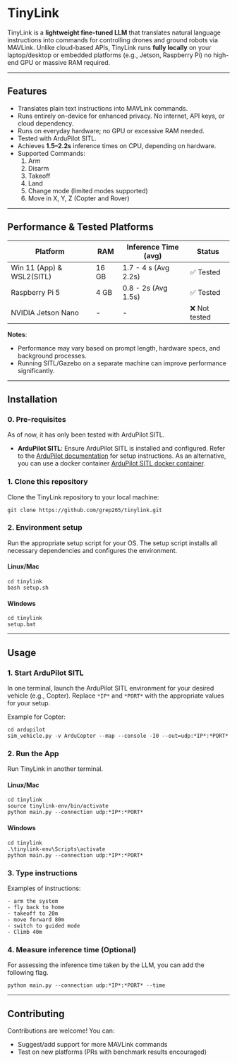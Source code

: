# TinyLink

TinyLink is a **lightweight fine-tuned LLM** that translates natural language instructions into commands for controlling drones and ground robots via MAVLink. Unlike cloud-based APIs, TinyLink runs **fully locally** on your laptop/desktop or embedded platforms (e.g., Jetson, Raspberry Pi) no high-end GPU or massive RAM required.

---

## Features 
- Translates plain text instructions into MAVLink commands.
- Runs entirely on-device for enhanced privacy. No internet, API keys, or cloud dependency.
- Runs on everyday hardware; no GPU or excessive RAM needed.
- Tested with ArduPilot SITL.
- Achieves **1.5–2.2s** inference times on CPU, depending on hardware.
- Supported Commands:
  1. Arm
  2. Disarm
  3. Takeoff
  4. Land
  5. Change mode (limited modes supported)
  6. Move in X, Y, Z (Copter and Rover)

---

## Performance & Tested Platforms  

| Platform                | RAM              | Inference Time (avg) | Status      |
|-------------------------|------------------|-----------------------|-------------|
| Win 11 (App) & WSL2(SITL)         | 16 GB  | 1.7 - 4 s (Avg 2.2s)          | ✅ Tested   |
| Raspberry Pi 5          | 4 GB   | 0.8 - 2s (Avg 1.5s)           | ✅ Tested |
| NVIDIA Jetson Nano      | -                | -                     | ❌ Not tested  |


**Notes**: 
- Performance may vary based on prompt length, hardware specs, and background processes.
- Running SITL/Gazebo on a separate machine can improve performance significantly.

---

## Installation

### 0. Pre-requisites
As of now, it has only been tested with ArduPilot SITL.
- **ArduPilot SITL**: Ensure ArduPilot SITL is installed and configured. Refer to the [ArduPilot documentation](https://ardupilot.org/dev/docs/sitl-simulator-software-in-the-loop.html) for setup instructions. As an alternative, you can use a docker container [ArduPilot SITL docker container](https://hub.docker.com/r/grep007/ardupilot-sitl-gui).

### 1. Clone this repository
Clone the TinyLink repository to your local machine:
```
git clone https://github.com/grep265/tinylink.git
```

### 2. Environment setup
Run the appropriate setup script for your OS. The setup script installs all necessary dependencies and configures the environment.
#### Linux/Mac
```
cd tinylink
bash setup.sh
```
#### Windows
```
cd tinylink
setup.bat
```
---
## Usage

### 1. Start ArduPilot SITL

In one terminal, launch the ArduPilot SITL environment for your desired vehicle (e.g., Copter). Replace `*IP*` and `*PORT*` with the appropriate values for your setup.

Example for Copter:
```
cd ardupilot
sim_vehicle.py -v ArduCopter --map --console -I0 --out=udp:*IP*:*PORT*
```

### 2. Run the App
Run TinyLink in another terminal.
#### Linux/Mac
```
cd tinylink
source tinylink-env/bin/activate
python main.py --connection udp:*IP*:*PORT*
```
#### Windows
```
cd tinylink
.\tinylink-env\Scripts\activate
python main.py --connection udp:*IP*:*PORT*
```
### 3. Type instructions

Examples of instructions:
```
- arm the system
- fly back to home
- takeoff to 20m
- move forward 80m
- switch to guided mode
- Climb 40m
```

### 4. Measure inference time (Optional)

For assessing the inference time taken by the LLM, you can add the following flag.

```
python main.py --connection udp:*IP*:*PORT* --time
```

---

## Contributing

Contributions are welcome! You can:

- Suggest/add support for more MAVLink commands
- Test on new platforms (PRs with benchmark results encouraged)